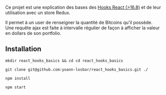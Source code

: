 Ce projet est une explication des bases des [Hooks React (>16.8)](https://www.google.com) et de leur utilisation avec un store Redux. <br/>

Il permet à un user de renseigner la quantité de Bitcoins qu'il possède.<br/>
Une requête ajax est faite à intervalle régulier de façon à afficher la valeur en dollars
de son portfolio. </br>

## Installation

`mkdir react_hooks_basics && cd cd react_hooks_basics`

`git clone git@github.com:yoann-losbar/react_hooks_basics.git ./`

`npm install`

`npm start`

